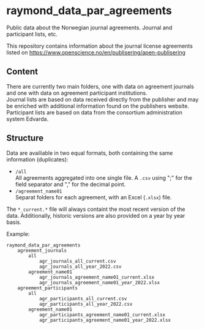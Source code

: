 # raymond_data_par_agreements
Public data about the Norwegian journal agreements. Journal and participant lists, etc.

This repository contains information about the journal license agreements listed on
https://www.openscience.no/en/publisering/apen-publisering

## Content
There are currently two main folders, one with data on agreement journals and one with data on agreement participant institutions.  
Journal lists are based on data received directly from the publisher and may be enriched with additional information found on the publishers website. Participant lists are based on data from the consortium administration system Edvarda. 

## Structure  
Data are availiable in two equal formats, both containing the same information (duplicates):
   - `/all`  
     All agreements aggregated into one single file. A `.csv` using ";" for the field separator and "," for the decimal point.
   - `/agreement_name01`  
     Separat folders for each agreement, with an Excel (`.xlsx`) file.  
  
The `*_current.*` file will always containt the most recent version of the data. Additionally, historic versions are also provided on a year by year basis.

Example:
```
raymond_data_par_agreements
    agreement_journals
        all 
            agr_journals_all_current.csv 
            agr_journals_all_year_2022.csv 
        agreement_name01 
            agr_journals_agreement_name01_current.xlsx
            agr_journals_agreement_name01_year_2022.xlsx
    agreement_participants
        all 
            agr_participants_all_current.csv
            agr_participants_all_year_2022.csv
        agreement_name01 
            agr_participants_agreement_name01_current.xlsx
            agr_participants_agreement_name01_year_2022.xlsx
```

